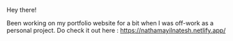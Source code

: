 Hey there!

Been working on my portfolio website for a bit when I was off-work as a personal project. Do check it out here : https://nathamayilnatesh.netlify.app/
